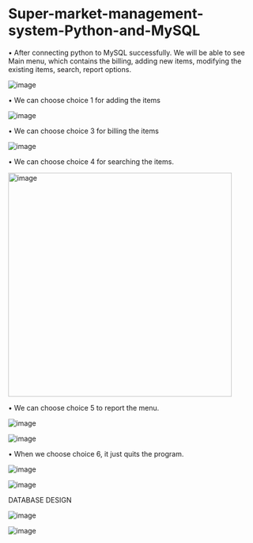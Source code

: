 # Super-market-management-system-Python-and-MySQL

•	After connecting python to MySQL successfully. We will be able to see Main menu, which contains the billing, adding new items, modifying the existing items, search, report options.  
 
  
 ![image](https://github.com/Gopikapothen/Super-market-management-system-Python-and-MySQL/assets/83344741/309ada03-8bf8-46f7-b670-fa754fa0b1ca)

 
 
•	We can choose choice 1 for adding the items 
 
  
 ![image](https://github.com/Gopikapothen/Super-market-management-system-Python-and-MySQL/assets/83344741/406c8814-d57e-44be-a14f-b17a094a6f1c)

 
 
•	We can choose choice 3 for billing the items 
 
 ![image](https://github.com/Gopikapothen/Super-market-management-system-Python-and-MySQL/assets/83344741/43275b72-24dc-4d52-a01b-60ebcd30f0b6)


•	We can choose choice 4 for searching the items. 

<img width="452" alt="image" src="https://github.com/Gopikapothen/Super-market-management-system-Python-and-MySQL/assets/83344741/009a4eb6-b16b-493c-969d-44dae41f6473">

 
•	We can choose choice 5 to report the menu. 
  
  
 ![image](https://github.com/Gopikapothen/Super-market-management-system-Python-and-MySQL/assets/83344741/c9579fc3-77db-44b2-88b4-5bbd41cfabd6)

 ![image](https://github.com/Gopikapothen/Super-market-management-system-Python-and-MySQL/assets/83344741/75824daf-adbd-48ed-86a9-5cf0345ffc66)



•	When we choose choice 6, it just quits the program. 
  
 ![image](https://github.com/Gopikapothen/Super-market-management-system-Python-and-MySQL/assets/83344741/3899eb2c-f882-4584-949c-ae8a5af1a988)

![image](https://github.com/Gopikapothen/Super-market-management-system-Python-and-MySQL/assets/83344741/eba0fc47-05f7-4e8e-89e9-91c855538c08)
  
 DATABASE DESIGN 
 
![image](https://github.com/Gopikapothen/Super-market-management-system-Python-and-MySQL/assets/83344741/28f0a37a-7420-45b8-9bbc-eea7debf2201)
 
 ![image](https://github.com/Gopikapothen/Super-market-management-system-Python-and-MySQL/assets/83344741/c3f79141-7252-4c46-9437-4f9943328488)





                    
